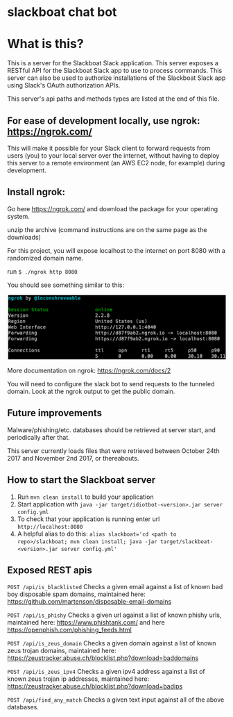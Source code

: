 # slackboat chat bot

# What is this?
This is a server for the Slackboat Slack application. This server exposes a RESTful API for the Slackboat Slack app to use to process commands. This server can also be used to authorize installations of the Slackboat Slack app using Slack's OAuth authorization APIs.

This server's api paths and methods types are listed at the end of this file.

For ease of development locally, use ngrok: https://ngrok.com/
---
This will make it possible for your Slack client to forward requests from users (you) to your local server over the internet, without having to deploy this server to a remote environment (an AWS EC2 node, for example) during development.

Install ngrok:
---
Go here https://ngrok.com/ and download the package for your operating system.

unzip the archive (command instructions are on the same page as the downloads)

For this project, you will expose localhost to the internet on port 8080 with a randomized domain name.

run  `$ ./ngrok http 8080`

You should see something similar to this:

![Alt text](/images/ngrok-http-8080.png?raw=true "ngrok http 8080")

More documentation on ngrok: https://ngrok.com/docs/2

You will need to configure the slack bot to send requests to the tunneled domain. Look at the ngrok output to get the public domain.

Future improvements
---
Malware/phishing/etc. databases should be retrieved at server start, and periodically after that.

This server currently loads files that were retrieved between October 24th 2017 and November 2nd 2017, or thereabouts.

How to start the Slackboat server
---

1. Run `mvn clean install` to build your application
1. Start application with `java -jar target/idiotbot-<version>.jar server config.yml`
1. To check that your application is running enter url `http://localhost:8080`
1. A helpful alias to do this: `alias slackboat='cd <path to repo>/slackboat; mvn clean install; java -jar target/slackboat-<version>.jar server config.yml'`

Exposed REST apis
---
`POST /api/is_blacklisted` Checks a given email against a list of known bad boy disposable spam domains, maintained here: https://github.com/martenson/disposable-email-domains

`POST /api/is_phishy` Checks a given url against a list of known phishy urls, maintained here: https://www.phishtank.com/ and here https://openphish.com/phishing_feeds.html

`POST /api/is_zeus_domain` Checks a given domain against a list of known zeus trojan domains, maintained here: 
https://zeustracker.abuse.ch/blocklist.php?download=baddomains

`POST /api/is_zeus_ipv4` Checks a given ipv4 address against a list of known zeus trojan ip addresses, maintained here:
https://zeustracker.abuse.ch/blocklist.php?download=badips

`POST /api/find_any_match` Checks a given text input against all of the above databases.

